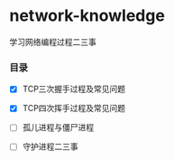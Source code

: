# network-knowledge

学习网络编程过程二三事

### 目录 

 - [x]  TCP三次握手过程及常见问题
 - [x]  TCP四次挥手过程及常见问题
 - [ ]  孤儿进程与僵尸进程
 - [ ]  守护进程二三事
	
